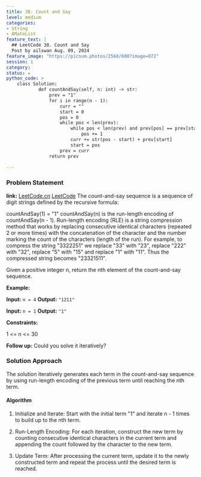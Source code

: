```yaml
---
title: 38. Count and Say
level: medium
categories:
- String
- AMateList
feature_text: |
  ## LeetCode 38. Count and Say
  Post by ailswan Aug. 09, 2024
feature_image: "https://picsum.photos/2560/600?image=872"
session: 1
category:
status: ★
python_code: >
    class Solution:
            def countAndSay(self, n: int) -> str:
                prev = "1"
                for i in range(n - 1):
                    curr = ""
                    start = 0
                    pos = 0
                    while pos < len(prev):
                        while pos < len(prev) and prev[pos] == prev[start]:
                            pos += 1
                        curr += str(pos - start) + prev[start]
                        start = pos
                    prev = curr
                return prev
      
---
```


### Problem Statement
**link:**
[LeetCode.cn](https://leetcode.cn/problems/count-and-say/)
[LeetCode](https://leetcode.com/count-and-say/)
The count-and-say sequence is a sequence of digit strings defined by the recursive formula:

countAndSay(1) = "1"
countAndSay(n) is the run-length encoding of countAndSay(n - 1).
Run-length encoding (RLE) is a string compression method that works by replacing consecutive identical characters (repeated 2 or more times) with the concatenation of the character and the number marking the count of the characters (length of the run). For example, to compress the string "3322251" we replace "33" with "23", replace "222" with "32", replace "5" with "15" and replace "1" with "11". Thus the compressed string becomes "23321511".

Given a positive integer n, return the nth element of the count-and-say sequence.


**Example:**

**Input:** `n = 4`
**Output:** `"1211"`

**Input:** `n = 1`
**Output:** `"1"`

**Constraints:**
 
1 <= n <= 30
 
**Follow up:**
 Could you solve it iteratively?

### Solution Approach
The solution iteratively generates each term in the count-and-say sequence by using run-length encoding of the previous term until reaching the nth term.

#### Algorithm
1. Initialize and Iterate: Start with the initial term "1" and iterate n - 1 times to build up to the nth term.

2. Run-Length Encoding: For each iteration, construct the new term by counting consecutive identical characters in the current term and appending the count followed by the character to the new term.

3. Update Term: After processing the current term, update it to the newly constructed term and repeat the process until the desired term is reached.